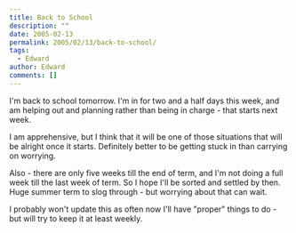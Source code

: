 ```yaml
---
title: Back to School
description: ""
date: 2005-02-13
permalink: 2005/02/13/back-to-school/
tags:
  - Edward
author: Edward
comments: []
---
```


I\'m back to school tomorrow. I\'m in for two and a half days this week,
and am helping out and planning rather than being in charge - that
starts next week.

I am apprehensive, but I think that it will be one of those situations
that will be alright once it starts. Definitely better to be getting
stuck in than carrying on worrying.

Also - there are only five weeks till the end of term, and I\'m not
doing a full week till the last week of term. So I hope I\'ll be sorted
and settled by then. Huge summer term to slog through - but worrying
about that can wait.

I probably won\'t update this as often now I\'ll have \"proper\" things
to do - but will try to keep it at least weekly.

